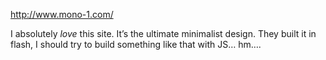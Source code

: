 <!--
slug: mono-site-design-inspiration
date: Mon Jun 15 2009 17:21:59 GMT+0200 (CEST)
tags: design
title: mono
id: 123997882
link: http://joreteg.com/post/123997882/mono-site-design-inspiration
raw: {"blog_name":"henrikjoreteg","id":123997882,"post_url":"http://joreteg.com/post/123997882/mono-site-design-inspiration","slug":"mono-site-design-inspiration","type":"link","date":"2009-06-15 15:21:59 GMT","timestamp":1245079319,"state":"published","format":"html","reblog_key":"pkmVhjGN","tags":["design"],"short_url":"http://tmblr.co/ZgL_Yy7P0ww","recommended_source":null,"recommended_color":null,"highlighted":[],"bookmarklet":true,"note_count":0,"source_url":"http://www.mono-1.com/","source_title":"mono-1.com","title":"mono","url":"http://www.mono-1.com/","link_author":null,"excerpt":null,"publisher":"mono-1.com","description":"<p>I absolutely <em>love</em> this site. It&rsquo;s the ultimate minimalist design. They built it in flash, I should try to build something like that with JS&hellip; hm&hellip;.</p>","reblog":{"tree_html":"","comment":"<p>I absolutely <em>love</em> this site. It’s the ultimate minimalist design. They built it in flash, I should try to build something like that with JS… hm….</p>"},"trail":[{"blog":{"name":"henrikjoreteg","active":true,"theme":{"header_full_width":1500,"header_full_height":500,"header_focus_width":676,"header_focus_height":380,"avatar_shape":"circle","background_color":"#F6F6F6","body_font":"Helvetica Neue","header_bounds":"0,1249,380,573","header_image":"http://static.tumblr.com/df7befc8b0387cf597578e613c221cb3/uzkwgdq/FAjnt7hyg/tumblr_static_agmw2bdhkjs4ws4sscw44swgc.jpg","header_image_focused":"http://static.tumblr.com/df7befc8b0387cf597578e613c221cb3/uzkwgdq/1oSnt7hyh/tumblr_static_tumblr_static_agmw2bdhkjs4ws4sscw44swgc_focused_v3.jpg","header_image_scaled":"http://static.tumblr.com/df7befc8b0387cf597578e613c221cb3/uzkwgdq/FAjnt7hyg/tumblr_static_agmw2bdhkjs4ws4sscw44swgc_2048_v2.jpg","header_stretch":true,"link_color":"#529ECC","show_avatar":true,"show_description":true,"show_header_image":true,"show_title":true,"title_color":"#444444","title_font":"Helvetica Neue","title_font_weight":"bold"}},"post":{"id":"123997882"},"content_raw":"<p>I absolutely <em>love</em> this site. It’s the ultimate minimalist design. They built it in flash, I should try to build something like that with JS… hm….</p>","content":"<p>I absolutely <em>love</em> this site. It’s the ultimate minimalist design. They built it in flash, I should try to build something like that with JS… hm….</p>","is_current_item":true,"is_root_item":true}],"body":"<a href=\"http://www.mono-1.com/\">http://www.mono-1.com/</a>\n\n<p>I absolutely <em>love</em> this site. It&rsquo;s the ultimate minimalist design. They built it in flash, I should try to build something like that with JS&hellip; hm&hellip;.</p>"}
publish: 2009-06-015
-->


<http://www.mono-1.com/>

I absolutely *love* this site. It’s the ultimate minimalist design. They
built it in flash, I should try to build something like that with JS…
hm….

